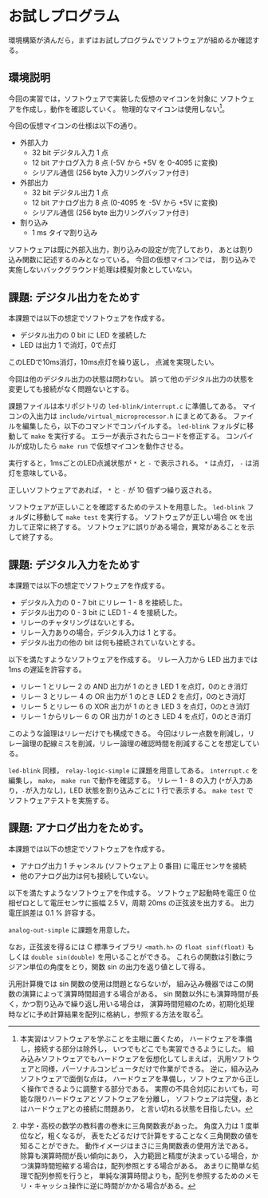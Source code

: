 # お試しプログラム
環境構築が済んだら，まずはお試しプログラムでソフトウェアが組めるか確認する。

## 環境説明
今回の実習では，ソフトウェアで実装した仮想のマイコンを対象に
ソフトウェアを作成し，動作を確認していく。
物理的なマイコンは使用しない[^HardwareDifficulty]。

[^HardwareDifficulty]: 本実習はソフトウェアを学ぶことを主眼に置くため，
ハードウェアを準備し，接続する部分は除外し，
いつでもどこでも実習できるようにした。
組み込みソフトウェアでもハードウェアを仮想化してしまえば，
汎用ソフトウェアと同様，パーソナルコンピュータだけで作業ができる。
逆に，組み込みソフトウェアで面倒な点は，
ハードウェアを準備し，ソフトウェアから正しく操作できるように調整する部分である。
実際の不具合対応においても，可能な限りハードウェアとソフトウェアを分離し，
ソフトウェアは完璧，あとはハードウェアとの接続に問題あり，
と言い切れる状態を目指したい。

今回の仮想マイコンの仕様は以下の通り。

- 外部入力
  - 32 bit デジタル入力 1 点
  - 12 bit アナログ入力 8 点 (-5V から +5V を 0-4095 に変換)
  - シリアル通信 (256 byte 入力リングバッファ付き)
- 外部出力
  - 32 bit デジタル出力 1 点
  - 12 bit アナログ出力 8 点 (0-4095 を -5V から +5V に変換)
  - シリアル通信 (256 byte 出力リングバッファ付き)
- 割り込み
  - 1 ms タイマ割り込み

ソフトウェアは既に外部入出力，割り込みの設定が完了しており，
あとは割り込み関数に記述するのみとなっている。
今回の仮想マイコンでは，
割り込みで実施しないバックグラウンド処理は模擬対象としていない。

## 課題: デジタル出力をためす
本課題では以下の想定でソフトウェアを作成する。

- デジタル出力の 0 bit に LED を接続した
- LED は出力 1 で消灯，0で点灯

このLEDで10ms消灯，10ms点灯を繰り返し，
点滅を実現したい。

今回は他のデジタル出力の状態は問わない。
誤って他のデジタル出力の状態を変更しても接続がなく問題ないとする。

課題ファイルは本リポジトリの `led-blink/interrupt.c` に準備してある。
マイコンの入出力は `include/virtual_microprocessor.h` にまとめてある。
ファイルを編集したら，以下のコマンドでコンパイルする。
`led-blink` フォルダに移動して `make` を実行する。
エラーが表示されたらコードを修正する。
コンパイルが成功したら `make run` で仮想マイコンを動作させる。

実行すると，1msごとのLED点滅状態が `*` と `-` で表示される。
`*` は点灯， `-` は消灯を意味している。

正しいソフトウェアであれば， `*` と `-` が 10 個ずつ繰り返される。

ソフトウェアが正しいことを確認するためのテストを用意した。
`led-blink` フォルダに移動して `make test` を実行する。
ソフトウェアが正しい場合 `OK` を出力して正常に終了する。
ソフトウェアに誤りがある場合，異常があることを示して終了する。

## 課題: デジタル入力をためす
本課題では以下の想定でソフトウェアを作成する。

- デジタル入力の 0 - 7 bit にリレー 1 - 8 を接続した。
- デジタル出力の 0 - 3 bit に LED 1 - 4 を接続した。
- リレーのチャタリングはないとする。
- リレー入力ありの場合，デジタル入力は 1 とする。
- デジタル出力の他の bit は何も接続されていないとする。

以下を満たすようなソフトウェアを作成する。
リレー入力から LED 出力までは 1ms の遅延を許容する。

- リレー 1 とリレー 2 の AND 出力が 1 のとき LED 1 を点灯，0のとき消灯
- リレー 3 とリレー 4 の  OR 出力が 1 のとき LED 2 を点灯，0のとき消灯
- リレー 5 とリレー 6 の XOR 出力が 1 のとき LED 3 を点灯，0のとき消灯
- リレー 1 からリレー 6 の OR 出力が 1 のとき LED 4 を点灯，0のとき消灯

このような論理はリレーだけでも構成できる。
今回はリレー点数を削減し，リレー論理の配線ミスを削減，リレー論理の確認時間を削減することを想定している。

`led-blink` 同様， `relay-logic-simple` に課題を用意してある。
`interrupt.c` を編集し， `make`， `make run` で動作を確認する。
リレー 1 - 8 の入力 (`*`が入力あり，`-`が入力なし)，LED 状態を割り込みごとに 1 行で表示する。
`make test` でソフトウェアテストを実施する。

## 課題: アナログ出力をためす。
本課題では以下の想定でソフトウェアを作成する。

- アナログ出力 1 チャンネル (ソフトウェア上 0 番目) に電圧センサを接続
- 他のアナログ出力は何も接続していない。

以下を満たすようなソフトウェアを作成する。
ソフトウェア起動時を電圧 0 位相ゼロとして電圧センサに振幅 2.5 V，周期 20ms の正弦波を出力する。
出力電圧誤差は 0.1 % 許容する。

`analog-out-simple` に課題を用意した。

なお，正弦波を得るには C 標準ライブラリ `<math.h>` の
`float sinf(float)` もしくは `double sin(double)` を用いることができる。
これらの関数は引数にラジアン単位の角度をとり，関数 sin の出力を返り値として得る。

汎用計算機では sin 関数の使用は問題とならないが，
組み込み機器ではこの関数の演算によって演算時間超過する場合がある。
sin 関数以外にも演算時間が長く，かつ割り込みで繰り返し用いる場合は，
演算時間短縮のため，初期化処理時などに予め計算結果を配列に格納し，参照する方法を取る[^SinTableRef]。

[^SinTableRef]: 中学・高校の数学の教科書の巻末に三角関数表があった。
角度入力は 1 度単位など，粗くなるが，
表をたどるだけで計算をすることなく三角関数の値を知ることができた。
動作イメージはまさに三角関数表の使用方法である。
除算も演算時間が長い傾向にあり，
入力範囲と精度が決まっている場合，かつ演算時間短縮する場合は，配列参照とする場合がある。
あまりに簡単な処理で配列参照を行うと，
単純な演算時間よりも，配列を参照するためのメモリ・キャッシュ操作に逆に時間がかかる場合がある。



